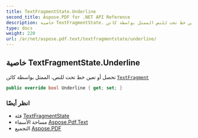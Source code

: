 ```yaml
---
title: TextFragmentState.Underline
second_title: Aspose.PDF for .NET API Reference
description: خاصية TextFragmentState. تحصل أو تعين خط تحت للنص الممثل بواسطة كائن TextFragment
type: docs
weight: 220
url: /ar/net/aspose.pdf.text/textfragmentstate/underline/
---
```

## خاصية TextFragmentState.Underline

تحصل أو تعين خط تحت للنص، الممثل بواسطة كائن [`TextFragment`](../../textfragment/) 

```csharp
public override bool Underline { get; set; }
```

### انظر أيضًا

* فئة [TextFragmentState](../)
* مساحة الأسماء [Aspose.Pdf.Text](../../../aspose.pdf.text/)
* التجميع [Aspose.PDF](../../../)